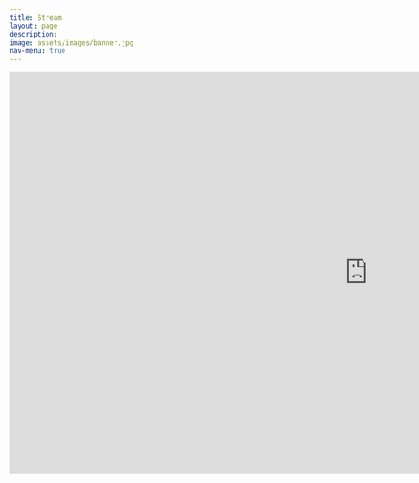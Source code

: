 ```yaml
---
title: Stream
layout: page
description:
image: assets/images/banner.jpg
nav-menu: true
---
```


<!-- Main -->
<div id="main">

<!-- One -->
<section id="one">
	<div class="inner">
		<p>
			<iframe
				src="http://player.twitch.tv/?channel=glengratz"
				height="720"
				width="1280"
				frameborder="0"
				scrolling="no"
				allowfullscreen="true">
			</iframe>
		</p>
	</div>
</section>

